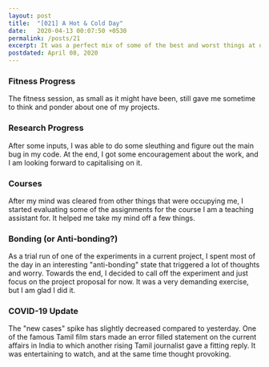 ```yaml
---
layout: post
title:  "[021] A Hot & Cold Day"
date:   2020-04-13 00:07:50 +0530
permalink: /posts/21
excerpt: It was a perfect mix of some of the best and worst things at once.
postdated: April 08, 2020
---
```


### Fitness Progress
The fitness session, as small as it might have been, still gave me sometime to think and ponder about one of my projects.

### Research Progress
After some inputs, I was able to do some sleuthing and figure out the main bug in my code. At the end, I got some encouragement about the work, and I am looking forward to capitalising on it.

### Courses
After my mind was cleared from other things that were occupying me, I started evaluating some of the assignments for the course I am a teaching assistant for. It helped me take my mind off a few things.

### Bonding (or Anti-bonding?)
As a trial run of one of the experiments in a current project, I spent most of the day in an interesting "anti-bonding" state that triggered a lot of thoughts and worry. Towards the end, I decided to call off the experiment and just focus on the project proposal for now. It was a very demanding exercise, but I am glad I did it.

### COVID-19 Update
The "new cases" spike has slightly decreased compared to yesterday. One of the famous Tamil film stars made an error filled statement on the current affairs in India to which another rising Tamil journalist gave a fitting reply. It was entertaining to watch, and at the same time thought provoking.
